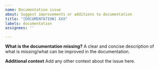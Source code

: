 ```yaml
---
name: Documentation issue
about: Suggest improvements or additions to documentation
title: "[DOCUMENTATION] XXX"
labels: documentation
assignees: ''

---
```


**What is the documentation missing?**
A clear and concise description of what is missing/what can be improved in the documentation.

**Additional context**
Add any other context about the issue here.
